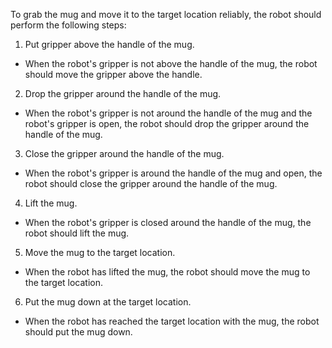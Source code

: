 To grab the mug and move it to the target location reliably, the robot should perform the following steps:

1. Put gripper above the handle of the mug.
- When the robot's gripper is not above the handle of the mug, the robot should move the gripper above the handle.

2. Drop the gripper around the handle of the mug.
- When the robot's gripper is not around the handle of the mug and the robot's gripper is open, the robot should drop the gripper around the handle of the mug.

3. Close the gripper around the handle of the mug.
- When the robot's gripper is around the handle of the mug and open, the robot should close the gripper around the handle of the mug.

4. Lift the mug.
- When the robot's gripper is closed around the handle of the mug, the robot should lift the mug.

5. Move the mug to the target location.
- When the robot has lifted the mug, the robot should move the mug to the target location.

6. Put the mug down at the target location.
- When the robot has reached the target location with the mug, the robot should put the mug down.